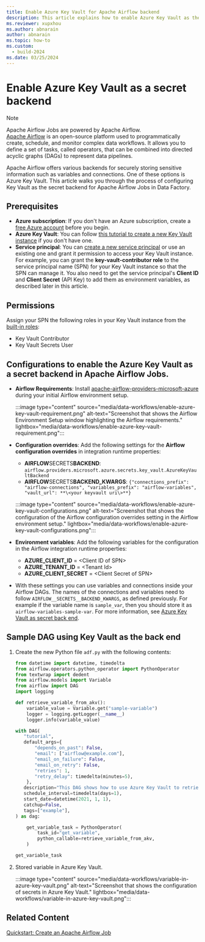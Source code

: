 ```yaml
---
title: Enable Azure Key Vault for Apache Airflow backend
description: This article explains how to enable Azure Key Vault as the secret backend in Apache Airflow Jobs.
ms.reviewer: xupxhou
ms.author: abnarain
author: abnarain
ms.topic: how-to
ms.custom:
  - build-2024
ms.date: 03/25/2024
---
```


# Enable Azure Key Vault as a secret backend

> [!NOTE]
> Apache Airflow Jobs are powered by Apache Airflow. </br> [Apache Airflow](https://airflow.apache.org/) is an open-source platform used to programmatically create, schedule, and monitor complex data workflows. It allows you to define a set of tasks, called operators, that can be combined into directed acyclic graphs (DAGs) to represent data pipelines.

Apache Airflow offers various backends for securely storing sensitive information such as variables and connections. One of these options is Azure Key Vault. This article walks you through the process of configuring Key Vault as the secret backend for Apache Airflow Jobs in Data Factory.

## Prerequisites

- **Azure subscription**: If you don't have an Azure subscription, create a [free Azure account](https://azure.microsoft.com/free/) before you begin.
- **Azure Key Vault**: You can follow [this tutorial to create a new Key Vault instance](/azure/key-vault/general/quick-create-portal) if you don't have one.
- **Service principal**: You can [create a new service principal](/azure/active-directory/develop/howto-create-service-principal-portal) or use an existing one and grant it permission to access your Key Vault instance. For example, you can grant the **key-vault-contributor role** to the service principal name (SPN) for your Key Vault instance so that the SPN can manage it. You also need to get the service principal's **Client ID** and **Client Secret** (API Key) to add them as environment variables, as described later in this article.

## Permissions

Assign your SPN the following roles in your Key Vault instance from the [built-in roles](/azure/role-based-access-control/built-in-roles):

- Key Vault Contributor
- Key Vault Secrets User

## Configurations to enable the Azure Key Vault as a secret backend in Apache Airflow Jobs.

- **Airflow Requirements**: Install [apache-airflow-providers-microsoft-azure](https://airflow.apache.org/docs/apache-airflow-providers-microsoft-azure/stable/index.html) during your initial Airflow environment setup.

  :::image type="content" source="media/data-workflows/enable-azure-key-vault-requirement.png" alt-text="Screenshot that shows the Airflow Environment Setup window highlighting the Airflow requirements." lightbox="media/data-workflows/enable-azure-key-vault-requirement.png":::

- **Configuration overrides**: Add the following settings for the **Airflow configuration overrides** in integration runtime properties:

  - **AIRFLOW**SECRETS**BACKEND**: `airflow.providers.microsoft.azure.secrets.key_vault.AzureKeyVaultBackend`
  - **AIRFLOW**SECRETS**BACKEND_KWARGS**: `{"connections_prefix": "airflow-connections", "variables_prefix": "airflow-variables", "vault_url": **\<your keyvault uri\>**}`

  :::image type="content" source="media/data-workflows/enable-azure-key-vault-configurations.png" alt-text="Screenshot that shows the configuration of the Airflow configuration overrides setting in the Airflow environment setup." lightbox="media/data-workflows/enable-azure-key-vault-configurations.png":::

- **Environment variables**: Add the following variables for the configuration in the Airflow integration runtime properties:

  - **AZURE_CLIENT_ID** = \<Client ID of SPN\>
  - **AZURE_TENANT_ID** = \<Tenant Id\>
  - **AZURE_CLIENT_SECRET** = \<Client Secret of SPN\>

- With these settings you can use variables and connections inside your Airflow DAGs. The names of the connections and variables need to follow `AIRFLOW__SECRETS__BACKEND_KWARGS`, as defined previously. For example if the variable name is `sample_var`, then you should store it as `airflow-variables-sample-var`. For more information, see [Azure Key Vault as secret back end](https://airflow.apache.org/docs/apache-airflow-providers-microsoft-azure/stable/secrets-backends/azure-key-vault.html).

## Sample DAG using Key Vault as the back end

1. Create the new Python file `adf.py` with the following contents:

   ```python
   from datetime import datetime, timedelta
   from airflow.operators.python_operator import PythonOperator
   from textwrap import dedent
   from airflow.models import Variable
   from airflow import DAG
   import logging

   def retrieve_variable_from_akv():
       variable_value = Variable.get("sample-variable")
       logger = logging.getLogger(__name__)
       logger.info(variable_value)

   with DAG(
      "tutorial",
      default_args={
          "depends_on_past": False,
          "email": ["airflow@example.com"],
          "email_on_failure": False,
          "email_on_retry": False,
          "retries": 1,
          "retry_delay": timedelta(minutes=5),
       },
      description="This DAG shows how to use Azure Key Vault to retrieve variables in Apache Airflow DAG",
      schedule_interval=timedelta(days=1),
      start_date=datetime(2021, 1, 1),
      catchup=False,
      tags=["example"],
   ) as dag:

       get_variable_task = PythonOperator(
           task_id="get_variable",
           python_callable=retrieve_variable_from_akv,
       )

   get_variable_task
   ```

1. Stored variable in Azure Key Vault.

   :::image type="content" source="media/data-workflows/variable-in-azure-key-vault.png" alt-text="Screenshot that shows the configuration of secrets in Azure Key Vault." lightbox="media/data-workflows/variable-in-azure-key-vault.png":::

## Related Content

[Quickstart: Create an Apache Airflow Job](../data-factory/create-data-workflows.md)
